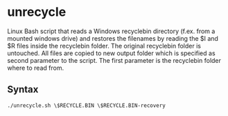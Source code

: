 # unrecycle

Linux Bash script that reads a Windows recyclebin directory (f.ex. from a mounted windows drive) and restores the filenames by reading the $I and $R files inside the recyclebin folder.
The original recyclebin folder is untouched. All files are copied to new output folder which is specified as second parameter to the script.
The first parameter is the recyclebin folder where to read from.

## Syntax

```
./unrecycle.sh \$RECYCLE.BIN \$RECYCLE.BIN-recovery
```
